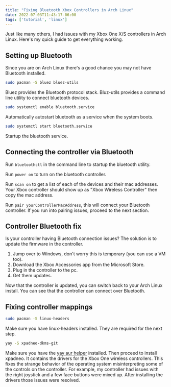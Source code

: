 ```yaml
---
title: "Fixing Bluetooth Xbox Controllers in Arch Linux"
date: 2022-07-03T11:43:17-06:00
tags: ['tutorial', 'linux']
---
```


Just like many others, I had issues with my Xbox One X/S controllers in Arch Linux.
Here's my quick guide to get everything working.

## Setting up Bluetooth
Since you are on Arch Linux there's a good chance you may not have Bluetooth installed.

```bash
sudo pacman -S bluez bluez-utils
```

Bluez provides the Bluetooth protocol stack.
Bluz-utils provides a command line utility to connect bluetooth devices.

```bash
sudo systemctl enable bluetooth.service
```

Automatically autostart bluetooth as a service when the system boots.

```bash
sudo systemctl start bluetooth.service
```

Startup the bluetooth service.

## Connecting the controller via Bluetooth

Run ``bluetoothctl`` in the command line to startup the bluetooth utility.

Run ``power on`` to turn on the bluetooth controller.

Run ``scan on`` to get a list of each of the devices and their mac addresses.
Your Xbox controller should show up as "Xbox Wireless Controller" then copy the mac address.

Run ``pair yourControllerMacAddress``, this will connect your Bluetooth controller.
If you run into pairing issues, proceed to the next section.

## Controller Bluetooth fix
Is your controller having Bluetooth connection issues?
The solution is to update the firmware in the controller.
1. Jump over to Windows, don't worry this is temporary (you can use a VM too).
2. Download the Xbox Accessories app from the Microsoft Store.
3. Plug in the controller to the pc.
4. Get them updates.

Now that the controller is updated, you can switch back to your Arch Linux install.
You can see that the controller can connect over Bluetooth.

## Fixing controller mappings 

```bash
sudo pacman -S linux-headers
```

Make sure you have linux-headers installed.
They are required for the next step.

```bash
yay -S xpadneo-dkms-git
```

Make sure you have the [yay aur helper](https://www.tecmint.com/install-yay-aur-helper-in-arch-linux-and-manjaro/) installed.
Then proceed to install xpadneo.
It contains the drivers for the Xbox One wireless controllers.
This fixes the strange behavior of the operating system misinterpreting some of the controls on the controller.
For example, my controller had issues with the right joystick and a few face buttons were mixed up.
After installing the drivers those issues were resolved.
